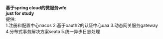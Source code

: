 **基于spring cloud的微服务wfe**  
**just for study**  
提供:  
1.注册和配置中心nacos
2.基于oauth2的认证中心uaa
3.动态网关服务gateway
4.分布式事务解决方案seata
5.统一异步日志处理